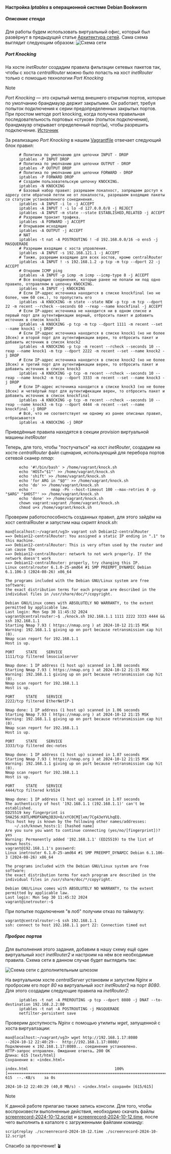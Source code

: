 #### Настройка _Iptables_ в операционной системе Debian Bookworm
##### Описание стенда
Для работы будем использовать виртуальный офис, который был развёрнут в предыдущей статье [Архитектура сетей](https://github.com/spanishairman/networksdebian). 
Сама схема выглядит следующим образом:
![Схема сети](MyNetworks.drawio2.png)

##### Port Knocking
На хосте _inetRouter_ создадим правила фильтации сетевых пакетов так, чтобы с хоста _centralRouter_ можно было попасть на хост _inetRouter_ 
только с помощью технологии _Port Knocking_
> [!NOTE]
> _Port Knocking_ — это скрытый метод внешнего открытия портов, которые по умолчанию брандмауэр держит закрытыми. 
> Он работает, требуя попыток подключения к серии предопределенных закрытых портов. При простом методе port knocking, 
> когда получена правильная последовательность портовых «стуков» (попыток подключения), 
> брандмауэр открывает определенный порт(ы), чтобы разрешить подключение.
[Источник](https://wiki.archlinux.org/title/Port_knocking)

За реализацию _Port Knocking_ в нашем [Vagrantfile](Vagrantfile) отвечает следующий блок правил:
```
      # Политика по умолчанию для цепочки INPUT - DROP
      iptables -P INPUT DROP
      # Политика по умолчанию для цепочки OUTPUT - DROP
      iptables -P OUTPUT DROP
      # Политика по умолчанию для цепочки FORWARD - DROP
      iptables -P FORWARD DROP
      # Создаём пользовательскую цепочку KNOCKING.
      iptables -N KNOCKING
      # Базовый набор правил: разрешаем локалхост, запрещаем доступ к адресу сети обратной петли не от локалхоста, разрешаем входящие пакеты со статусом установленного сонединения.
      iptables -A INPUT -i lo -j ACCEPT
      iptables -A INPUT ! -i lo -d 127.0.0.0/8 -j REJECT
      iptables -A INPUT -m state --state ESTABLISHED,RELATED -j ACCEPT
      # Разрешим транзит трафика.
      iptables -A FORWARD -j ACCEPT
      # Открываем исходящие
      iptables -A OUTPUT -j ACCEPT
      # NAT
      iptables -t nat -A POSTROUTING ! -d 192.168.0.0/16 -o ens5 -j MASQUERADE
      # Разрешим входящие с хоста управления.
      iptables -A INPUT -s 192.168.121.1 -j ACCEPT
      # Также, разрешим входящие для всех хостов, кроме centralRouter
      iptables -A INPUT ! -s 192.168.1.2 -p tcp -m tcp --dport 22 -j ACCEPT
      # Откроем ICMP ping
      iptables -A INPUT -p icmp -m icmp --icmp-type 8 -j ACCEPT
      # Все входящие соединения, которые ранее не попали ни под одно правило, отправляем в цепочку KNOCKING.
      iptables -A INPUT -j KNOCKING
      # Если IP-адрес источника находится в списке knockfinal (но не более, чем 60 сек.), то пропустить его
      iptables -A KNOCKING -m state --state NEW -p tcp -m tcp --dport 22 -m recent --rcheck --seconds 60 --reap --name knockfinal -j ACCEPT
      # Если IP-адрес источника не находится ни в одном списке и первый порт для аутентификации верный, отбросить пакет и добавить источник в список knock1
      iptables -A KNOCKING -p tcp -m tcp --dport 1111 -m recent --set --name knock1 -j DROP
      # Если IP-адрес источника находится в списке knock1 (но не более 10сек) и второй порт для аутентификации верен, то отбросить пакет и добавить источник в список knock2
      iptables -A KNOCKING -p tcp -m recent --rcheck --seconds 10 --reap --name knock1 -m tcp --dport 2222 -m recent --set --name knock2 -j DROP
      # Если IP-адрес источника находится в списке knock2 (но не более 10сек) и третий порт для аутентификации верен, то отбросить пакет и добавить источник в список knock3
      iptables -A KNOCKING -p tcp -m recent --rcheck --seconds 10 --reap --name knock2 -m tcp --dport 3333 -m recent --set --name knock3 -j DROP
      # Если IP-адрес источника находится в списке knock3 (но не более 10сек) и четвёртый порт для аутентификации верен, то отбросить пакет и добавить источник в список knockfinal
      iptables -A KNOCKING -p tcp -m recent --rcheck --seconds 10 --reap --name knock3 -m tcp --dport 4444 -m recent --set --name knockfinal -j DROP
      # Всё, что не соответствует ни одному из ранее описаных правил, отбрасывается
      iptables -A KNOCKING -j DROP
```
Приведённые правила находятся в секции _provision_ виртуальной машины _inetRouter_

Теперь, для того, чтобы "постучаться" на хост _inetRouter_, создадим на хосте _centralRouter_ файл сценария, использующий для перебора портов сетевой сканер _nmap_:
```
      echo '#!/bin/bash' > /home/vagrant/knock.sh
      echo 'HOST="$1"' >> /home/vagrant/knock.sh
      echo 'shift' >> /home/vagrant/knock.sh
      echo 'for ARG in "$@"' >> /home/vagrant/knock.sh
      echo 'do' >> /home/vagrant/knock.sh
      echo '        nmap -Pn --host-timeout 100 --max-retries 0 -p "$ARG" "$HOST"' >> /home/vagrant/knock.sh
      echo 'done' >> /home/vagrant/knock.sh
      chown vagrant:vagrant /home/vagrant/knock.sh
      chmod u+x /home/vagrant/knock.sh
```

Проверим работоспособность созданных правил, для этого зайдём на хост centralRouter и запустим наш скрипт _knock.sh_:
```
max@localhost:~/vagrant/vg3> vagrant ssh Debian12-centralRouter 
==> Debian12-centralRouter: You assigned a static IP ending in ".1" to this machine.
==> Debian12-centralRouter: This is very often used by the router and can cause the
==> Debian12-centralRouter: network to not work properly. If the network doesn't work
==> Debian12-centralRouter: properly, try changing this IP.
Linux centralrouter 6.1.0-25-amd64 #1 SMP PREEMPT_DYNAMIC Debian 6.1.106-3 (2024-08-26) x86_64

The programs included with the Debian GNU/Linux system are free software;
the exact distribution terms for each program are described in the
individual files in /usr/share/doc/*/copyright.

Debian GNU/Linux comes with ABSOLUTELY NO WARRANTY, to the extent
permitted by applicable law.
Last login: Mon Sep 30 11:45:32 2024
vagrant@centralrouter:~$ ./knock.sh 192.168.1.1 1111 2222 3333 4444 && ssh 192.168.1.1
Starting Nmap 7.93 ( https://nmap.org ) at 2024-10-12 21:15 MSK
Warning: 192.168.1.1 giving up on port because retransmission cap hit (0).
Nmap scan report for 192.168.1.1
Host is up.

PORT     STATE    SERVICE
1111/tcp filtered lmsocialserver

Nmap done: 1 IP address (1 host up) scanned in 1.08 seconds
Starting Nmap 7.93 ( https://nmap.org ) at 2024-10-12 21:15 MSK
Warning: 192.168.1.1 giving up on port because retransmission cap hit (0).
Nmap scan report for 192.168.1.1
Host is up.

PORT     STATE    SERVICE
2222/tcp filtered EtherNetIP-1

Nmap done: 1 IP address (1 host up) scanned in 1.06 seconds
Starting Nmap 7.93 ( https://nmap.org ) at 2024-10-12 21:15 MSK
Warning: 192.168.1.1 giving up on port because retransmission cap hit (0).
Nmap scan report for 192.168.1.1
Host is up.

PORT     STATE    SERVICE
3333/tcp filtered dec-notes

Nmap done: 1 IP address (1 host up) scanned in 1.07 seconds
Starting Nmap 7.93 ( https://nmap.org ) at 2024-10-12 21:15 MSK
Warning: 192.168.1.1 giving up on port because retransmission cap hit (0).
Nmap scan report for 192.168.1.1
Host is up.

PORT     STATE    SERVICE
4444/tcp filtered krb524

Nmap done: 1 IP address (1 host up) scanned in 1.07 seconds
The authenticity of host '192.168.1.1 (192.168.1.1)' can't be established.
ED25519 key fingerprint is SHA256:K8TLHMOPXAMq3B3U+8/xYC0CMIlxm/7Cg43eYVLhqEQ.
This host key is known by the following other names/addresses:
    ~/.ssh/known_hosts:1: [hashed name]
Are you sure you want to continue connecting (yes/no/[fingerprint])? yes
Warning: Permanently added '192.168.1.1' (ED25519) to the list of known hosts.
vagrant@192.168.1.1's password: 
Linux inetrouter 6.1.0-25-amd64 #1 SMP PREEMPT_DYNAMIC Debian 6.1.106-3 (2024-08-26) x86_64

The programs included with the Debian GNU/Linux system are free software;
the exact distribution terms for each program are described in the
individual files in /usr/share/doc/*/copyright.

Debian GNU/Linux comes with ABSOLUTELY NO WARRANTY, to the extent
permitted by applicable law.
Last login: Mon Sep 30 11:45:32 2024
vagrant@inetrouter:~$
```

При попытке подключения "в лоб" получим отказ по таймауту:
```
vagrant@centralrouter:~$ ssh 192.168.1.1
ssh: connect to host 192.168.1.1 port 22: Connection timed out
```
##### Проброс портов
Для выполнения этого задания, добавим в нашу схему ещё один виртуальный хост _inetRouter2_ и настроим на нём все необходимые правила. Схема сети в данном случае будет выглядить так:

![Схема сети с дополнительным шлюзом](MyNetworks.drawio3.png)

На виртуальном хосте _centralServer_ установим и запустим _Nginx_ и пробросим его порт _80_ на виртуальный хост _inetRouter2_ на порт _8080_. Для этого создадим следующие
правила на _inetRouter2_:
```
      iptables -t nat -A PREROUTING -p tcp --dport 8080 -j DNAT --to-destination 192.168.2.2:80
      iptables -t nat -A POSTROUTING -j MASQUERADE
      netfilter-persistent save
```
Проверим доступность _Nginx_ с помощью утилиты _wget_, запущенной с хоста виртуалзации:
```
max@localhost:~/vagrant/vg3> wget http://192.168.1.17:8080
--2024-10-12 22:40:29--  http://192.168.1.17:8080/
Подключение к 192.168.1.17:8080... соединение установлено.
HTTP-запрос отправлен. Ожидание ответа… 200 OK
Длина: 615 [text/html]
Сохранение в: «index.html»

index.html                                      100%[======================================================================================================>]     615  --.-KB/s    за 0s      

2024-10-12 22:40:29 (40,0 MB/s) - «index.html» сохранён [615/615]
```
> [!NOTE]
> К данной работе прилагаю также запись консоли. Для того, чтобы воспроизвести выполненные действия,
> необходимо скачать файлы [screenrecord-2024-10-12.script](screenrecord-2024-10-12.script) и [screenrecord-2024-10-12.time](screenrecord-2024-10-12.time),
> после чего выполнить в каталоге с загруженными файлами команду:

```
scriptreplay ./screenrecord-2024-10-12.time ./screenrecord-2024-10-12.script
```
Спасибо за прочтение! :potted_plant:
